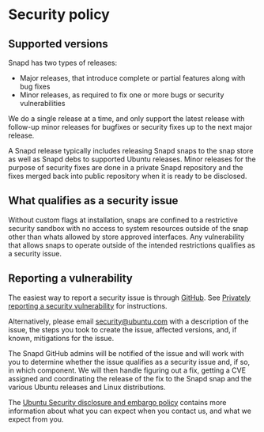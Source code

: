 # Security policy

## Supported versions
<!-- Include start supported versions -->
Snapd has two types of releases:

- Major releases, that introduce complete or partial features along with bug
  fixes
- Minor releases, as required to fix one or more bugs or security
  vulnerabilities

We do a single release at a time, and only support the latest release with
follow-up minor releases for bugfixes or security fixes up to the next major
release.

A Snapd release typically includes releasing Snapd snaps to the snap store as
well as Snapd debs to supported Ubuntu releases. Minor releases for the purpose
of security fixes are done in a private Snapd repository and the fixes merged
back into public repository when it is ready to be disclosed.

<!-- Include end supported versions -->

## What qualifies as a security issue

Without custom flags at installation, snaps are confined to a restrictive
security sandbox with no access to system resources outside of the snap other
than whats allowed by store approved interfaces. Any vulnerability that allows
snaps to operate outside of the intended restrictions qualifies as a security
issue.

## Reporting a vulnerability

The easiest way to report a security issue is through
[GitHub](https://github.com/canonical/snapd/security/advisories/new). See
[Privately reporting a security
vulnerability](https://docs.github.com/en/code-security/security-advisories/guidance-on-reporting-and-writing/privately-reporting-a-security-vulnerability)
for instructions.

Alternatively, please email [security@ubuntu.com](mailto:security@ubuntu.com) with a description of the issue, the
steps you took to create the issue, affected versions, and, if known, mitigations for the issue.

The Snapd GitHub admins will be notified of the issue and will work with you
to determine whether the issue qualifies as a security issue and, if so, in
which component. We will then handle figuring out a fix, getting a CVE
assigned and coordinating the release of the fix to the Snapd snap and the
various Ubuntu releases and Linux distributions.

The [Ubuntu Security disclosure and embargo
policy](https://ubuntu.com/security/disclosure-policy) contains more
information about what you can expect when you contact us, and what we
expect from you.
